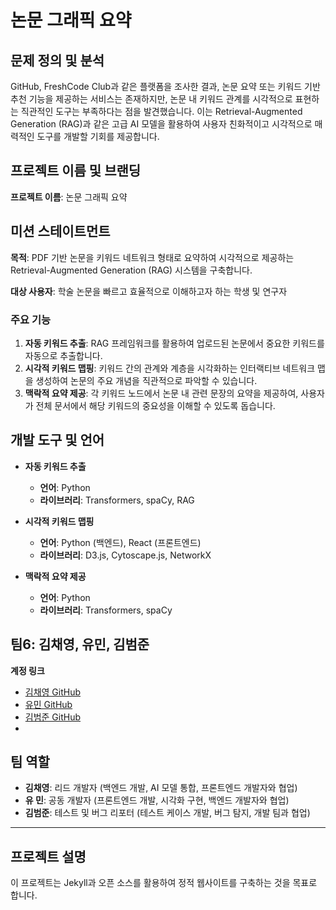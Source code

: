 # 논문 그래픽 요약

## 문제 정의 및 분석
GitHub, FreshCode Club과 같은 플랫폼을 조사한 결과, 논문 요약 또는 키워드 기반 추천 기능을 제공하는 서비스는 존재하지만, 논문 내 키워드 관계를 시각적으로 표현하는 직관적인 도구는 부족하다는 점을 발견했습니다. 이는 Retrieval-Augmented Generation (RAG)과 같은 고급 AI 모델을 활용하여 사용자 친화적이고 시각적으로 매력적인 도구를 개발할 기회를 제공합니다.

## 프로젝트 이름 및 브랜딩
**프로젝트 이름**: 논문 그래픽 요약

## 미션 스테이트먼트
**목적**: PDF 기반 논문을 키워드 네트워크 형태로 요약하여 시각적으로 제공하는 Retrieval-Augmented Generation (RAG) 시스템을 구축합니다.

**대상 사용자**: 학술 논문을 빠르고 효율적으로 이해하고자 하는 학생 및 연구자

### 주요 기능
1. **자동 키워드 추출**: RAG 프레임워크를 활용하여 업로드된 논문에서 중요한 키워드를 자동으로 추출합니다.
2. **시각적 키워드 맵핑**: 키워드 간의 관계와 계층을 시각화하는 인터랙티브 네트워크 맵을 생성하여 논문의 주요 개념을 직관적으로 파악할 수 있습니다.
3. **맥락적 요약 제공**: 각 키워드 노드에서 논문 내 관련 문장의 요약을 제공하여, 사용자가 전체 문서에서 해당 키워드의 중요성을 이해할 수 있도록 돕습니다.

## 개발 도구 및 언어
- **자동 키워드 추출**
  - **언어**: Python
  - **라이브러리**: Transformers, spaCy, RAG

- **시각적 키워드 맵핑**
  - **언어**: Python (백엔드), React (프론트엔드)
  - **라이브러리**: D3.js, Cytoscape.js, NetworkX

- **맥락적 요약 제공**
  - **언어**: Python
  - **라이브러리**: Transformers, spaCy

## 팀6: 김채영, 유민, 김범준

**계정 링크**
- [김채영 GitHub](https://github.com/yoooousir)
- [유민 GitHub](https://github.com/tracer12)
- [김범준 GitHub](https://github.com/tigerjun5199)
- 
## 팀 역할
- **김채영**: 리드 개발자 (백엔드 개발, AI 모델 통합, 프론트엔드 개발자와 협업)
- **유 민**: 공동 개발자 (프론트엔드 개발, 시각화 구현, 백엔드 개발자와 협업)
- **김범준**: 테스트 및 버그 리포터 (테스트 케이스 개발, 버그 탐지, 개발 팀과 협업)

---

## 프로젝트 설명
이 프로젝트는 Jekyll과 오픈 소스를 활용하여 정적 웹사이트를 구축하는 것을 목표로 합니다.
